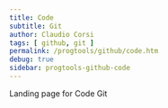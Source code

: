 ```yaml
---
title: Code
subtitle: Git
author: Claudio Corsi
tags: [ github, git ]
permalink: /progtools/github/code.htm
debug: true
sidebar: progtools-github-code
---
```


Landing page for Code Git

